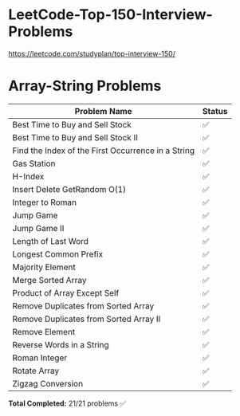 # LeetCode-Top-150-Interview-Problems
https://leetcode.com/studyplan/top-interview-150/
# Array-String Problems

| Problem Name | Status |
|--------------|---------|
| Best Time to Buy and Sell Stock | ✅ |
| Best Time to Buy and Sell Stock II | ✅ |
| Find the Index of the First Occurrence in a String | ✅ |
| Gas Station | ✅ |
| H-Index | ✅ |
| Insert Delete GetRandom O(1) | ✅ |
| Integer to Roman | ✅ |
| Jump Game | ✅ |
| Jump Game II | ✅ |
| Length of Last Word | ✅ |
| Longest Common Prefix | ✅ |
| Majority Element | ✅ |
| Merge Sorted Array | ✅ |
| Product of Array Except Self | ✅ |
| Remove Duplicates from Sorted Array | ✅ |
| Remove Duplicates from Sorted Array II | ✅ |
| Remove Element | ✅ |
| Reverse Words in a String | ✅ |
| Roman Integer | ✅ |
| Rotate Array | ✅ |
| Zigzag Conversion | ✅ |

**Total Completed:** 21/21 problems ✅
